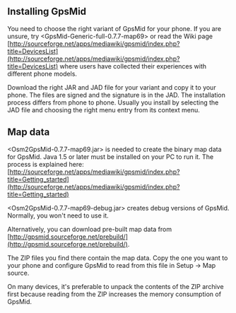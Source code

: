 Installing GpsMid
-----------------
You need to choose the right variant of GpsMid for your phone.
If you are unsure, try <GpsMid-Generic-full-0.7.7-map69> or read the Wiki page
[http://sourceforge.net/apps/mediawiki/gpsmid/index.php?title=DevicesList](http://sourceforge.net/apps/mediawiki/gpsmid/index.php?title=DevicesList) 
where users have collected their experiences with different phone models.

Download the right JAR and JAD file for your variant and copy it to your
phone. The files are signed and the signature is in the JAD.
The installation process differs from phone to phone.
Usually you install by selecting the JAD file and choosing the right menu
entry from its context menu.


Map data
--------
<Osm2GpsMid-0.7.7-map69.jar> is needed to create the binary map data for GpsMid.
Java 1.5 or later must be installed on your PC to run it.
The process is explained here:
[http://sourceforge.net/apps/mediawiki/gpsmid/index.php?title=Getting_started](http://sourceforge.net/apps/mediawiki/gpsmid/index.php?title=Getting_started)

<Osm2GpsMid-0.7.7-map69-debug.jar> creates debug versions of GpsMid. Normally,
you won't need to use it.

Alternatively, you can download pre-built map data from
[http://gpsmid.sourceforge.net/prebuild/](http://gpsmid.sourceforge.net/prebuild/).

The ZIP files you find there contain the map data. 
Copy the one you want to your phone and configure GpsMid to read from this file 
in Setup -> Map source.

On many devices, it's preferable to unpack the contents of the ZIP archive first
because reading from the ZIP increases the memory consumption of GpsMid.

